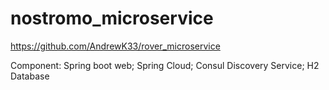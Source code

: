# nostromo_microservice
https://github.com/AndrewK33/rover_microservice

Component: Spring boot web; Spring Cloud; Consul Discovery Service; H2 Database

